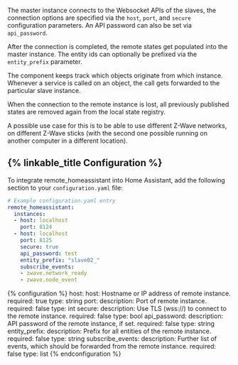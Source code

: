 The master instance connects to the Websocket APIs of the slaves, the connection options are specified via the `host`, `port`, and `secure` configuration parameters. An API password can also be set via `api_password`.

After the connection is completed, the remote states get populated into the master instance.
The entity ids can optionally be prefixed via the `entity_prefix` parameter.

The component keeps track which objects originate from which instance. Whenever a service is called on an object, the call gets forwarded to the particular slave instance.

When the connection to the remote instance is lost, all previously published states are removed again from the local state registry.

A possible use case for this is to be able to use different Z-Wave networks, on different Z-Wave sticks (with the second one possible running on another computer in a different location).

## {% linkable_title Configuration %}

To integrate remote_homeassistant into Home Assistant, add the following section to your `configuration.yaml` file:

```yaml
# Example configuration.yaml entry
remote_homeassistant:
  instances:
  - host: localhost
    port: 8124
  - host: localhost
    port: 8125
    secure: true
    api_password: test
    entity_prefix: "slave02_"
    subscribe_events:
    - zwave.network_ready
    - zwave.node_event
```

{% configuration %}
host:
  host: Hostname or IP address of remote instance.
  required: true
  type: string
port:
  description: Port of remote instance.
  required: false
  type: int
secure:
  description: Use TLS (wss://) to connect to the remote instance.
  required: false
  type: bool
api_password:
  description: API password of the remote instance, if set.
  required: false
  type: string
entity_prefix:
  description: Prefix for all entities of the remote instance.
  required: false
  type: string
subscribe_events:
  description: Further list of events, which should be forwarded from the remote instance.
  required: false
  type: list
{% endconfiguration %}
